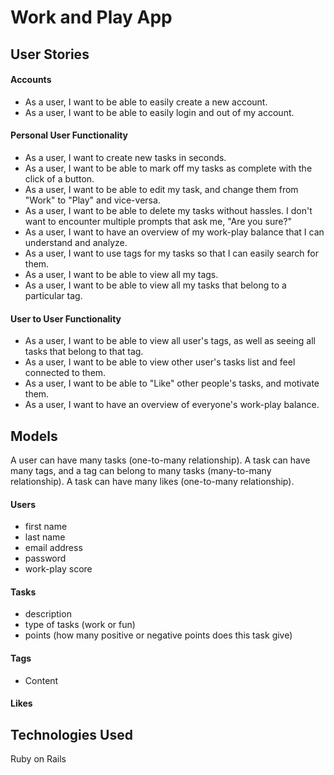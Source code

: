 # Work and Play App

## User Stories

#### Accounts
  * As a user, I want to be able to easily create a new account.
  * As a user, I want to be able to easily login and out of my account.

#### Personal User Functionality
  * As a user, I want to create new tasks in seconds.
  * As a user, I want to be able to mark off my tasks as complete with the click of a button.
  * As a user, I want to be able to edit my task, and change them from "Work" to "Play" and vice-versa.
  * As a user, I want to be able to delete my tasks without hassles. I don't want to encounter multiple prompts that ask me, "Are you sure?"
  * As a user, I want to have an overview of my work-play balance that I can understand and analyze.
  * As a user, I want to use tags for my tasks so that I can easily search for them.
  * As a user, I want to be able to view all my tags.
  * As a user, I want to be able to view all my tasks that belong to a particular tag.

#### User to User Functionality
  * As a user, I want to be able to view all user's tags, as well as seeing all tasks that belong to that tag.
  * As a user, I want to be able to view other user's tasks list and feel connected to them.
  * As a user, I want to be able to "Like" other people's tasks, and motivate them.
  * As a user, I want to have an overview of everyone's work-play balance.  

## Models
A user can have many tasks (one-to-many relationship). A task can have many tags, and a tag can belong to many tasks (many-to-many relationship). A task can have many likes (one-to-many relationship).

#### Users
  * first name
  * last name
  * email address
  * password
  * work-play score

#### Tasks
  * description
  * type of tasks (work or fun)
  * points (how many positive or negative points does this task give)

#### Tags
  * Content

#### Likes

## Technologies Used
Ruby on Rails
